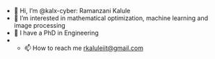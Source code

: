 - 👋 Hi, I’m @kalx-cyber: Ramanzani Kalule
- 👀 I’m interested in mathematical optimization, machine learning and image processing
- 🌱 I have a PhD in Engineering
- - 📫 How to reach me rkaluleiit@gmail.com

<!---
kalx-cyber/kalx-cyber is a ✨ special ✨ repository because its `README.md` (this file) appears on your GitHub profile.
You can click the Preview link to take a look at your changes.
--->
